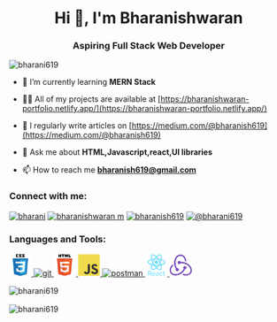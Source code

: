 <h1 align="center">Hi 👋, I'm Bharanishwaran</h1>
<h3 align="center">Aspiring Full Stack Web Developer</h3>

<p align="left"> <img src="https://komarev.com/ghpvc/?username=bharani619&label=Profile%20views&color=0e75b6&style=flat" alt="bharani619" /> </p>

- 🌱 I’m currently learning **MERN Stack**

- 👨‍💻 All of my projects are available at [https://bharanishwaran-portfolio.netlify.app/](https://bharanishwaran-portfolio.netlify.app/)

- 📝 I regularly write articles on [https://medium.com/@bharanish619](https://medium.com/@bharanish619)

- 💬 Ask me about **HTML,Javascript,react,UI libraries**

- 📫 How to reach me **bharanish619@gmail.com**

<h3 align="left">Connect with me:</h3>
<p align="left">
<a href="https://twitter.com/bharani168" target="blank"><img align="center" src="https://raw.githubusercontent.com/rahuldkjain/github-profile-readme-generator/master/src/images/icons/Social/twitter.svg" alt="bharani" height="30" width="40" /></a>
<a href="https://www.linkedin.com/in/bharanishwaran-m/" target="blank"><img align="center" src="https://raw.githubusercontent.com/rahuldkjain/github-profile-readme-generator/master/src/images/icons/Social/linked-in-alt.svg" alt="bharanishwaran m" height="30" width="40" /></a>
<a href="https://codesandbox.io/dashboard/home?workspace=299dff50-3050-4983-b2fb-cf1546e74587" target="blank"><img align="center" src="https://raw.githubusercontent.com/rahuldkjain/github-profile-readme-generator/master/src/images/icons/Social/codesandbox.svg" alt="bharanish619" height="30" width="40" /></a>
<a href="https://medium.com/@bharanish619" target="blank"><img align="center" src="https://raw.githubusercontent.com/rahuldkjain/github-profile-readme-generator/master/src/images/icons/Social/medium.svg" alt="@bharani619" height="30" width="40" /></a>
</p>

<h3 align="left">Languages and Tools:</h3>
<p align="left"> <a href="https://www.w3schools.com/css/" target="_blank" rel="noreferrer"> <img src="https://raw.githubusercontent.com/devicons/devicon/master/icons/css3/css3-original-wordmark.svg" alt="css3" width="40" height="40"/> </a> <a href="https://git-scm.com/" target="_blank" rel="noreferrer"> <img src="https://www.vectorlogo.zone/logos/git-scm/git-scm-icon.svg" alt="git" width="40" height="40"/> </a> <a href="https://www.w3.org/html/" target="_blank" rel="noreferrer"> <img src="https://raw.githubusercontent.com/devicons/devicon/master/icons/html5/html5-original-wordmark.svg" alt="html5" width="40" height="40"/> </a> <a href="https://developer.mozilla.org/en-US/docs/Web/JavaScript" target="_blank" rel="noreferrer"> <img src="https://raw.githubusercontent.com/devicons/devicon/master/icons/javascript/javascript-original.svg" alt="javascript" width="40" height="40"/> </a> <a href="https://postman.com" target="_blank" rel="noreferrer"> <img src="https://www.vectorlogo.zone/logos/getpostman/getpostman-icon.svg" alt="postman" width="40" height="40"/> </a> <a href="https://reactjs.org/" target="_blank" rel="noreferrer"> <img src="https://raw.githubusercontent.com/devicons/devicon/master/icons/react/react-original-wordmark.svg" alt="react" width="40" height="40"/> </a> <a href="https://redux.js.org" target="_blank" rel="noreferrer"> <img src="https://raw.githubusercontent.com/devicons/devicon/master/icons/redux/redux-original.svg" alt="redux" width="40" height="40"/> </a> </p>

<p><img align="center" src="https://github-readme-stats.vercel.app/api/top-langs?username=bharani619&show_icons=true&locale=en&layout=compact" alt="bharani619" /></p>

<p><img align="center" src="https://github-readme-streak-stats.herokuapp.com/?user=bharani619&" alt="bharani619" /></p>

